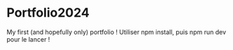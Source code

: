 # Portfolio2024
My first (and hopefully only) portfolio ! 
Utiliser npm install, puis npm run dev pour le lancer !
